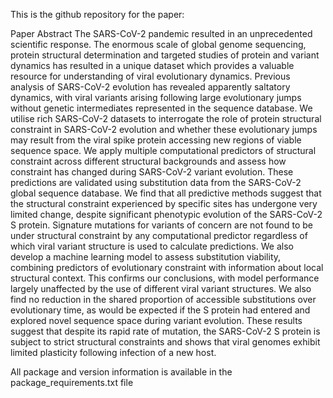 This is the github repository for the paper:

Paper Abstract
The SARS-CoV-2 pandemic resulted in an unprecedented scientific response. The enormous scale of global genome sequencing, protein structural determination and targeted studies of protein and variant dynamics has resulted in a unique dataset which provides a valuable resource for understanding of viral evolutionary dynamics. Previous analysis of SARS-CoV-2 evolution has revealed apparently saltatory dynamics, with viral variants arising following large evolutionary jumps without genetic intermediates represented in the sequence database. We utilise rich SARS-CoV-2 datasets to interrogate the role of protein structural constraint in SARS-CoV-2 evolution and whether these evolutionary jumps may result from the viral spike protein accessing new regions of viable sequence space. We apply multiple computational predictors of structural constraint across different structural backgrounds and assess how constraint has changed during SARS-CoV-2 variant evolution. These predictions are validated using substitution data from the SARS-CoV-2 global sequence database. We find that all predictive methods suggest that the structural constraint experienced by specific sites has undergone very limited change, despite significant phenotypic evolution of the SARS-CoV-2 S protein. Signature mutations for variants of concern are not found to be under structural constraint by any computational predictor regardless of which viral variant structure is used to calculate predictions. We also develop a machine learning model to assess substitution viability, combining predictors of evolutionary constraint with information about local structural context. This confirms our conclusions, with model performance largely unaffected by the use of different viral variant structures. We also find no reduction in the shared proportion of accessible substitutions over evolutionary time, as would be expected if the S protein had entered and explored novel sequence space during variant evolution. These results suggest that despite its rapid rate of mutation, the SARS-CoV-2 S protein is subject to strict structural constraints and shows that viral genomes exhibit limited plasticity following infection of a new host.

All package and version information is available in the package_requirements.txt file
